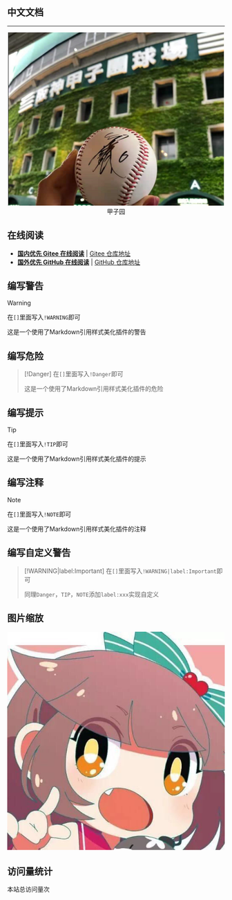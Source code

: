 ## 中文文档
---


<center><img height ="400px" bor src="img/jzy.png"></center>
<center>甲子园</center>




在线阅读
---

-  **[国内优先 Gitee 在线阅读](https://mochazi.gitee.io/docsify-demo)** | [Gitee 仓库地址](https://gitee.com/mochazi/docsify-demo)
-  **[国外优先 GitHub 在线阅读](https://mochazi.github.io/docsify-demo)** | [GitHub 仓库地址](https://github.com/mochazi/docsify-demo)

## 编写警告
> [!WARNING]
> 在`[]`里面写入`!WARNING`即可
>
> 这是一个使用了Markdown引用样式美化插件的警告

## 编写危险
> [!Danger]
> 在`[]`里面写入`!Danger`即可
>
> 这是一个使用了Markdown引用样式美化插件的危险

## 编写提示
> [!TIP]
> 在`[]`里面写入`!TIP`即可
>
> 这是一个使用了Markdown引用样式美化插件的提示

## 编写注释
> [!NOTE]
> 在`[]`里面写入`!NOTE`即可
>
> 这是一个使用了Markdown引用样式美化插件的注释

## 编写自定义警告
> [!WARNING|label:Important]
> 在`[]`里面写入`!WARNING|label:Important`即可
>
> 同理`Danger`，`TIP`，`NOTE`添加`label:xxx`实现自定义

## 图片缩放
![](style/head_portrait.jpg)

## 访问量统计
<span id="busuanzi_container_site_pv">本站总访问量<span id="busuanzi_value_site_pv"></span>次</span>


